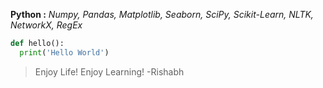**Python :**
*Numpy, Pandas, Matplotlib, Seaborn, SciPy, Scikit-Learn, NLTK, NetworkX, RegEx*
```python
def hello():
  print('Hello World')
```
>Enjoy Life! Enjoy Learning!
> -Rishabh
